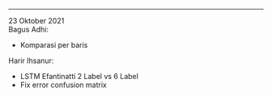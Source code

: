 ---
23 Oktober 2021  
Bagus Adhi:
- Komparasi per baris

Harir Ihsanur:
- LSTM Efantinatti 2 Label vs 6 Label
- Fix error confusion matrix
